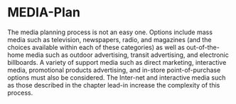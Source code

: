 # MEDIA-Plan

The media planning process is not an easy one. Options include mass media such as television, newspapers, radio, and magazines (and the choices available within each of these categories) as well as out-of-the-home media such as outdoor advertising, transit advertising, and electronic billboards. A variety of support media such as direct marketing, interactive media, promotional products advertising, and in-store point-of-purchase options must also be considered. The Inter-net and interactive media such as those described in the chapter lead-in increase the complexity of this process.
